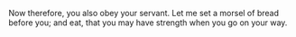 Now therefore, you also obey your servant. Let me set a morsel of bread before you; and eat, that you may have strength when you go on your way.
